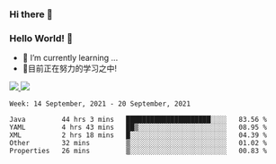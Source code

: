 ### Hi there 👋
### Hello World! 🙌

- 🌱 I’m currently learning ...
- 📖目前正在努力的学习之中!

<a href="https://github.com/anuraghazra/github-readme-stats">
  <img src="https://github-readme-stats.vercel.app/api?username=keyboardWithDream&show_icons=true&repo=github-readme-stats" />
</a>
<a href="https://github.com/anuraghazra/convoychat">
  <img src="https://github-readme-stats.vercel.app/api/top-langs/?username=keyboardWithDream&layout=compact&repo=convoychat" />
</a>



<!--START_SECTION:waka-->
```text
Week: 14 September, 2021 - 20 September, 2021

Java         44 hrs 3 mins   █████████████████████░░░░   83.56 % 
YAML         4 hrs 43 mins   ██▒░░░░░░░░░░░░░░░░░░░░░░   08.95 % 
XML          2 hrs 18 mins   █░░░░░░░░░░░░░░░░░░░░░░░░   04.39 % 
Other        32 mins         ▒░░░░░░░░░░░░░░░░░░░░░░░░   01.02 % 
Properties   26 mins         ▒░░░░░░░░░░░░░░░░░░░░░░░░   00.83 % 
```
<!--END_SECTION:waka-->
